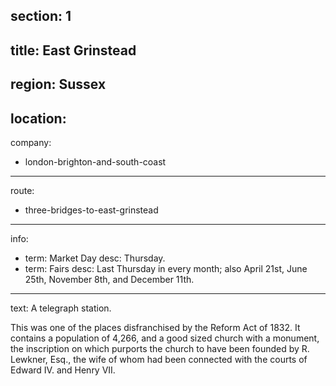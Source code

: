 section: 1
----
title: East Grinstead
----
region: Sussex
----
location: 
----
company:
- london-brighton-and-south-coast
----
route:
- three-bridges-to-east-grinstead
----
info:
- term: Market Day
  desc: Thursday.
- term: Fairs
  desc: Last Thursday in every month; also April 21st, June 25th, November 8th, and December 11th.
----
text: A telegraph station.

This was one of the places disfranchised by the Reform Act of 1832. It contains a population of 4,266, and a good sized church with a monument, the inscription on which purports the church to have been founded by R. Lewkner, Esq., the wife of whom had been connected with the courts of Edward IV. and Henry VII.
